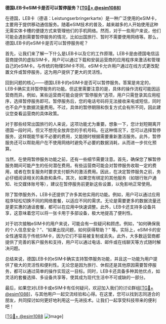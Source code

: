 **德国LEB卡eSIM卡是否可以暂停服务？[[TG💪+ @esim1088](https://t.me/s/esim1088)]**

在德国，LEB卡（德语：Leistungserbringerkarte）是一种广泛使用的eSIM卡，主要用于提供移动通信服务。随着eSIM技术的普及，越来越多的人开始使用这种无需实体卡槽的便捷方式来管理他们的手机网络。然而，对于一些用户来说，他们可能会遇到需要暂停服务的情况，比如出国旅行、暂时不需要使用网络等。那么，德国LEB卡的eSIM卡是否可以暂停服务呢？

首先，让我们来了解一下什么是LEB卡以及它的工作原理。LEB卡是由德国电信运营商提供的虚拟SIM卡，用户可以通过下载和安装运营商的应用程序来激活和管理自己的eSIM卡。与传统的物理SIM卡不同，eSIM卡允许用户通过在线方式更改配置文件或暂停服务，这为用户提供了更大的灵活性。

回到问题的核心——德国LEB卡的eSIM卡是否可以暂停服务。答案是肯定的，LEB卡确实支持暂停服务的功能。但这里需要注意的是，具体的操作流程可能因运营商而异。例如，某些运营商可能会提供“暂停服务”选项，用户只需登录其应用程序，选择暂停服务即可。暂停服务后，您的电话号码将无法接收来电或短信，同时也不会产生数据流量费用。不过，具体的暂停期限和恢复方式会有所不同，因此建议您查看运营商的具体政策。

对于那些经常出国旅行的人来说，这项功能尤为重要。想象一下，您计划短期离开德国一段时间，但又不想完全放弃您的手机号码。在这种情况下，您可以选择暂停服务，这样既能节省不必要的费用，又能随时根据需要重新激活服务。此外，暂停服务还可以帮助用户在不使用网络时避免不必要的数据消耗，从而进一步优化预算。

当然，在使用暂停服务功能之前，还有一些细节需要注意。首先，确保您了解暂停服务期间可能产生的任何潜在费用。有些运营商可能会对暂停服务收取一定的费用，或者在恢复服务时要求支付额外的激活费用。因此，在决定暂停服务之前，务必仔细阅读相关的条款和条件。其次，如果您有绑定的其他服务（如银行账户通知、社交媒体账号等），建议在暂停服务前更新这些设置，以免影响正常使用。

除了暂停服务外，LEB卡还提供了许多其他实用的功能。例如，用户可以通过应用程序轻松切换不同的网络套餐，以适应不同的需求。无论是需要更多的数据流量还是更实惠的通话套餐，都可以在应用中快速调整。此外，LEB卡还支持多设备共享，这意味着您可以将一张卡用于多部设备，极大地提高了便利性。

对于初次接触eSIM卡的用户来说，可能会有一些疑问和顾虑。例如，“如何确保我的个人信息安全？”、“如果出现问题，如何获得帮助？” 等。实际上，eSIM卡的安全性通常高于传统SIM卡，因为它们不容易被复制或丢失。此外，大多数运营商都提供了完善的客户服务和支持，用户可以通过电话、邮件或在线聊天等方式随时解决问题。

总结来说，德国LEB卡的eSIM卡确实支持暂停服务功能，并且这一功能为用户提供了极大的灵活性和便利性。无论您是因为旅行、休假还是其他原因需要暂停服务，都可以通过简单的操作实现这一目标。同时，LEB卡还具备多种其他优点，如灵活的套餐选择、多设备共享等，使其成为现代生活中不可或缺的一部分。

最后，如果您对LEB卡或eSIM卡有任何疑问，欢迎加入我们的讨论群组[[TG💪+ @esim1088](https://t.me/s/esim1088)]，与其他用户一起交流经验和心得。在这里，您可以找到志同道合的朋友，共同探讨如何更好地利用这一先进技术。让我们一起享受科技带来的便利吧！

[[TG💪+ @esim1088](https://t.me/s/esim1088) ![Image](https://i.postimg.cc/4NQfJmqS/Snipaste-2025-05-13-00-14-12.png)]